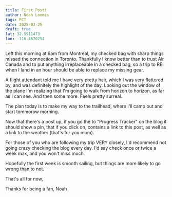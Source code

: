 ```yaml
---
title: First Post!
author: Noah Loomis
tags: PCT
date: 2025-03-25
draft: true
lat: 32.5911473
lon: -116.4670254
---
```


Left this morning at 6am from Montreal, my checked bag with sharp things missed the connection in Toronto. Thankfully I know better than to trust Air Canada and to put anything irreplaceable in a checked bag, so a trip to REI when I land in an hour should be able to replace my missing gear.

A flight attendant told me I have very pretty hair, which I was very flattered by, and was definitely the highlight of the day. Looking out the window of the plane I'm realizing that I'm going to walk from horizon to horizon, as far as I can see. And then some more. Feels pretty surreal.

The plan today is to make my way to the trailhead, where I'll camp out and start tommorow morning.

Now that there's a post up, if you go the to "Progress Tracker" on the blog it should show a pin, that if you click on, contains a link to this post, as well as a link to the weather (that's for you mom). 

For those of you who are following my trip VERY closely, I'd recommend not going crazy checking the blog every day. I'd say check once or twice a week max, and you won't miss much.

Hopefully the first week is smooth sailing, but things are more likely to go wrong than to not.

That's all for now,

Thanks for being a fan,
Noah

